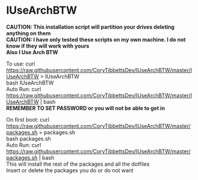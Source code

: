 # IUseArchBTW
**CAUTION: This installation script will partition your drives deleting anything on them**<br  />
**CAUTION: I have only tested these scripts on my own machine. I do not know if they will work with yours**<br  />
**Also I Use Arch BTW**<br  />

To use: curl https://raw.githubusercontent.com/CoryTibbettsDev/IUseArchBTW/master/IUseArchBTW > IUseArchBTW<br  />
bash IUseArchBTW<br  />
Auto Run: curl https://raw.githubusercontent.com/CoryTibbettsDev/IUseArchBTW/master/IUseArchBTW | bash<br  />
**REMEMBER TO SET PASSWORD or you will not be able to get in**<br  />

On first boot: curl https://raw.githubusercontent.com/CoryTibbettsDev/IUseArchBTW/master/packages.sh > packages.sh<br  />
bash packages.sh<br  />
Auto Run: curl https://raw.githubusercontent.com/CoryTibbettsDev/IUseArchBTW/master/packages.sh | bash<br  />
This will install the rest of the packages and all the dotfiles<br  />
Insert or delete the packages you do or do not want<br  />
